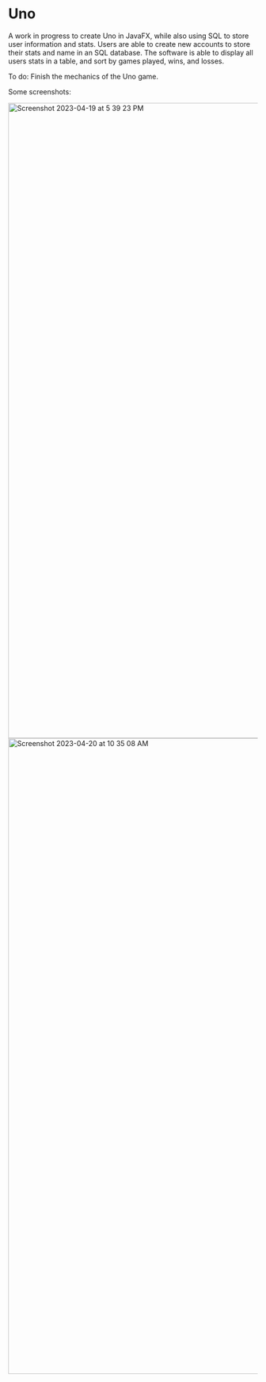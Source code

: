 # Uno
A work in progress to create Uno in JavaFX, while also using SQL to store user information and stats. Users are able to create new accounts to store their stats and name in an SQL database. The software is able to display all users stats in a table, and sort by games played, wins, and losses.

To do: Finish the mechanics of the Uno game.

Some screenshots:


<img width="1282" alt="Screenshot 2023-04-19 at 5 39 23 PM" src="https://user-images.githubusercontent.com/113637428/233400420-8d497dbe-0f97-46ab-ad9f-25c11fcee778.png">
<img width="1283" alt="Screenshot 2023-04-20 at 10 35 08 AM" src="https://user-images.githubusercontent.com/113637428/233400455-528bbbb4-1430-453f-90bb-7321593e2ccc.png">
